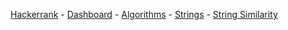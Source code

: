 <a href="https://www.hackerrank.com">Hackerrank</a> - 
<a href="https://www.hackerrank.com/dashboard">Dashboard</a> - 
<a href="https://www.hackerrank.com/domains/algorithms">Algorithms</a> - 
<a href="https://www.hackerrank.com/domains/core-cs/strings">Strings</a> - 
<a href="https://www.hackerrank.com/challenges/string-similarity">String Similarity</a>